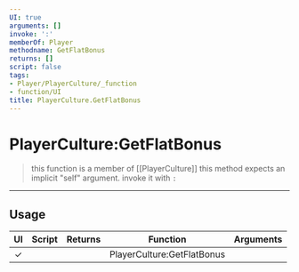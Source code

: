 ```yaml
---
UI: true
arguments: []
invoke: ':'
memberOf: Player
methodname: GetFlatBonus
returns: []
script: false
tags:
- Player/PlayerCulture/_function
- function/UI
title: PlayerCulture.GetFlatBonus
---
```

# PlayerCulture:GetFlatBonus
> this function is a member of [[PlayerCulture]]
> this method expects an implicit "self" argument. invoke it with `:`
-----
## Usage
|  UI | Script | Returns | Function | Arguments |
|:---:|:------:|-------:|:--------:|:---------|
|✓| ||PlayerCulture:GetFlatBonus||
